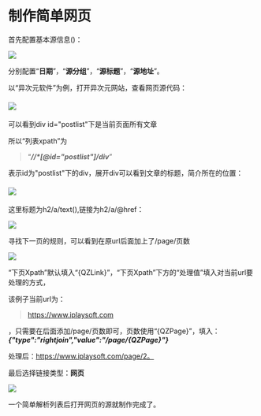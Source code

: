 # 制作简单网页

首先配置基本源信息\(\)：

![](/assets/QQ截图20191011133554.png)

 分别配置“**日期**”，“**源分组**”，“**源标题**”，“**源地址**”。

 以“异次元软件”为例，打开异次元网站，查看网页源代码：

#### ![](/assets/QQ截图20191011134303.png)

可以看到div id="postlist"下是当前页面所有文章

所以“列表xpath”为 

>“_**//\*\[@id="postlist"\]/div**_” 

  表示id为"postlist"下的div，展开div可以看到文章的标题，简介所在的位置：

#### ![](/assets/QQ截图20191011145325.png)

 这里标题为h2/a/text\(\),链接为h2/a/@href：

![](/assets/QQ截图20191011145923.png)

寻找下一页的规则，可以看到在原url后面加上了/page/页数

![](/assets/QQ截图20191011150848.png)

“下页Xpath”默认填入“{QZLink}”，“下页Xpath”下方的“处理值”填入对当前url要处理的方式，

该例子当前url为：
>https://www.iplaysoft.com

，只需要在后面添加/page/页数即可，页数使用“{QZPage}”，填入：_**{"type":"rightjoin","value":"/page/{QZPage}"}**_

处理后：https://www.iplaysoft.com/page/2。


最后选择链接类型：**网页**

![](/assets/QQ截图20191011151820.png)

一个简单解析列表后打开网页的源就制作完成了。